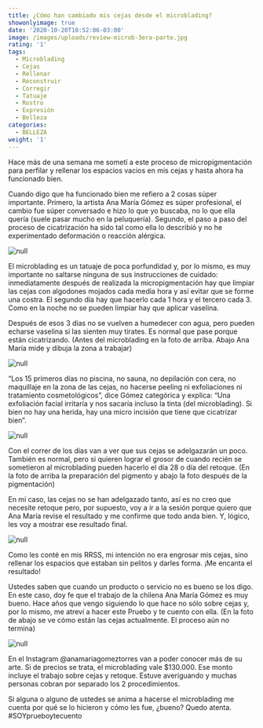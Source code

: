 ```yaml
---
title: ¿Cómo han cambiado mis cejas desde el microblading?
showonlyimage: true
date: '2020-10-20T10:52:06-03:00'
image: /images/uploads/review-microb-3era-parte.jpg
rating: '1'
tags:
  - Microblading
  - Cejas
  - Rellenar
  - Reconstruir
  - Corregir
  - Tatuaje
  - Rostro
  - Expresión
  - Belleza
categories:
  - BELLEZA
weight: '1'
---
```

Hace más de una semana me sometí a este proceso de micropigmentación para perfilar y rellenar los espacios vacios en mis cejas y hasta ahora ha funcionado bien.

<!--more-->

Cuando digo que ha funcionado bien me refiero a 2 cosas súper importante. Primero, la artista Ana María Gómez es súper profesional, el cambio fue súper conversado e hizo lo que yo buscaba, no lo que ella quería (suele pasar mucho en la peluquería). Segundo, el paso a paso del proceso de cicatrización ha sido tal como ella lo describió y no he experimentado deformación o reacción alérgica.

![null](/images/uploads/review-microb-antes.jpg)

El microblading es un tatuaje de poca porfundidad y, por lo mismo, es muy importante no saltarse ninguna de sus instrucciones de cuidado: inmediatamente después de realizada la micropigmentación hay que limpiar las cejas con algodones mojados cada media hora y así evitar que se forme una costra. El segundo día hay que hacerlo cada 1 hora y el tercero cada 3. Como en la noche no se pueden limpiar hay que aplicar vaselina. 

Después de esos 3 días no se vuelven a humedecer con agua, pero pueden echarse vaselina si las sienten muy tirates. Es normal que pase porque están cicatrizando. (Antes del microblading en la foto de arriba. Abajo Ana María mide y dibuja la zona a trabajar) 

![null](/images/uploads/review-microb-dibujo.jpg)

“Los 15 primeros días no piscina, no sauna, no depilación con cera, no maquillaje en la zona de las cejas, no hacerse peeling ni exfoliaciones ni tratamiento cosmetológicos”, dice Gómez categórica y explica: “Una exfoliación facial irritaría y nos sacaría incluso la tinta (del microblading). Si bien no hay una herida, hay una micro incisión que tiene que cicatrizar bien”.

![null](/images/uploads/review-microb-anita.jpg)

Con el correr de los días van a ver que sus cejas se adelgazarán un poco. También es normal, pero si quieren lograr el grosor de cuando recién se sometieron al microblading pueden hacerlo el día 28 o día del retoque. (En la foto de arriba la preparación del pigmento y abajo la foto después de la pigmentación)

En mi caso, las cejas no se han adelgazado tanto, así es no creo que necesite retoque pero, por supuesto, voy a ir a la sesión porque quiero que Ana María revise el resultado y me confirme que todo anda bien. Y, lógico, les voy a mostrar ese resultado final.

![null](/images/uploads/review-microb-durante.jpg)

Como les conté en mis RRSS, mi intención no era engrosar mis cejas, sino rellenar los espacios que estaban sin pelitos y darles forma. ¡Me encanta el resultado!

Ustedes saben que cuando un producto o servicio no es bueno se los digo. En este caso, doy fe que el trabajo de la chilena Ana María Gómez es muy bueno. Hace años que vengo siguiendo lo que hace no sólo sobre cejas y, por lo mismo, me atreví a hacer este Pruebo y te cuento con ella. (En la foto de abajo se ve cómo están las cejas actualmente. El proceso aún no termina)

![null](/images/uploads/review-microb-ppal4.jpg)

En el Instagram @anamariagomeztorres van a poder conocer más de su arte. Si de precios se trata, el microblading vale $130.000. Ese monto incluye el trabajo sobre cejas y retoque. Estuve averiguando y muchas personas cobran por separado los 2 procedimientos.

Si alguna o alguno de ustedes se anima a hacerse el microblading me cuenta por qué se lo hicieron y cómo les fue, ¿bueno? Quedo atenta. #SOYprueboytecuento
